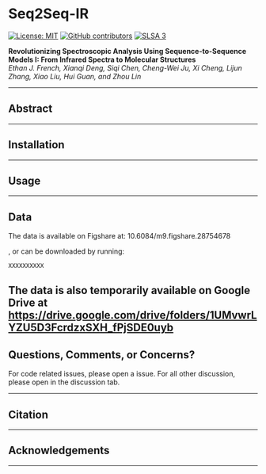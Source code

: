 # Seq2Seq-IR
 [![License: MIT](https://img.shields.io/badge/License-MIT-yellow.svg)](https://opensource.org/licenses/MIT)
 [![GitHub contributors](https://img.shields.io/github/contributors/Lin-Group-at-UMass/Seq2Seq-IR.svg)](https://github.com/Lin-Group-at-UMass/Seq2Seq-IR/graphs/contributors/)
 [![SLSA 3](https://slsa.dev/images/gh-badge-level3.svg)](https://slsa.dev)

**Revolutionizing Spectroscopic Analysis Using Sequence-to-Sequence Models I: From Infrared Spectra to Molecular Structures**\
_Ethan J. French, Xianqi Deng, Siqi Chen, Cheng-Wei Ju, Xi Cheng, Lijun Zhang, Xiao Liu, Hui Guan, and Zhou Lin_

---

## Abstract

---

## Installation


---

## Usage


---

## Data
The data is available on Figshare at: 10.6084/m9.figshare.28754678 

, or can be downloaded by running:

```bash
XXXXXXXXXX
```
The data is also temporarily available on Google Drive at https://drive.google.com/drive/folders/1UMvwrLYZU5D3FcrdzxSXH_fPjSDE0uyb
---

## Questions, Comments, or Concerns?

For code related issues, please open a issue. For all other discussion, please open in the discussion tab.

---

## Citation

---

## Acknowledgements

---
